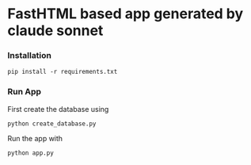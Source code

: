 # FastHTML based app generated by claude sonnet

### Installation

```shell
pip install -r requirements.txt
```

### Run App

First create the database using

```shell
python create_database.py
```

Run the app with
```shell
python app.py
```